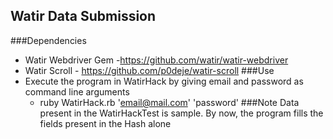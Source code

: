 ## Watir Data Submission
###Dependencies
+ Watir Webdriver Gem -https://github.com/watir/watir-webdriver
+ Watir Scroll -  https://github.com/p0deje/watir-scroll
###Use
+ Execute the program in WatirHack by giving email and password as command line arguments
	* ruby WatirHack.rb 'email@mail.com' 'password'
###Note
Data present in the WatirHackTest is sample. By now, the program fills the fields present in the Hash alone
